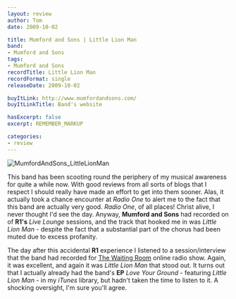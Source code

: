 ```yaml
---
layout: review
author: Tom
date: 2009-10-02

title: Mumford and Sons | Little Lion Man
band:
- Mumford and Sons
tags:
- Mumford and Sons
recordTitle: Little Lion Man
recordFormat: single
releaseDate: 2009-10-02

buyItLink: http://www.mumfordandsons.com/
buyItLinkTitle: Band's website

hasExcerpt: false
excerpt: REMEMBER_MARKUP

categories:
- review
---
```


![MumfordAndSons_LittleLionMan](http://eatenbymonsters.files.wordpress.com/2009/10/mumfordandsons_littlelionman.jpg)

This band has been scooting round the periphery of my musical awareness for quite a while now. With good reviews from all sorts of blogs that I respect I should really have made an effort to get into them sooner. Alas, it actually took a chance encounter at *Radio One* to alert me to the fact that this band are actually very good. *Radio One*, of all places! Christ alive, I never thought I'd see the day. Anyway, **Mumford and Sons** had recorded on of **R1's** *Live Lounge* sessions, and the track that hooked me in was _Little Lion Man_ - despite the fact that a substantial part of the chorus had been muted due to excess profanity.

The day after this accidental **R1** experience I listened to a session/interview that the band had recorded for [The Waiting Room](http://www.twrhq.com/) online radio show. Again, it was excellent, and again it was _Little Lion Man_ that stood out. It turns out that I actually already had the band's **EP** _Love Your Ground_ - featuring _Little Lion Man_ - in my *iTunes* library, but hadn't taken the time to listen to it. A shocking oversight, I'm sure you'll agree.
